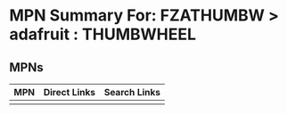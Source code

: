 



# MPN Summary For: FZATHUMBW > adafruit : THUMBWHEEL

## MPNs
  

|MPN|Direct Links|Search Links|
| :--- | :--- | :--- |
||||
